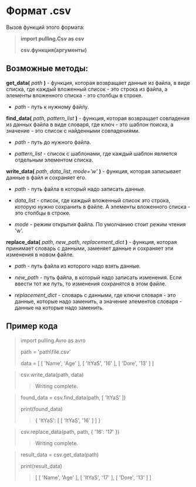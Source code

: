 # Формат .csv
Вызов функций этого формата:

> **import pulling.Csv as csv**
>
> **csv.функция(аргументы)**
## Возможные методы:
**get_data(** *path* **)** - функция, которая возвращает данные из файла, в виде списка, где каждый вложенный список - это строка из файла, а элементы вложенного списка - это столбцы в строке.

 - *path* - путь к нужному файлу.


**find_data(** *path*, *pattern_list* **)** - функция, которая возвращает совпадения из данных файла в виде словаря, где ключ - это шаблон поиска, а значение - это список с найденными совпадениями.

 - *path* - путь до нужного файла.

 - *pattern_list* - список с шаблонами, где каждый шаблон является отдельным элементом списка.


**write_data(** *path*, *data_list*, *mode='w'* **)** - функция, которая записывает данные в файл и сохраняет его.

 - *path* - путь файла в который надо записать данные.

 - *data_list* - список, где каждый вложенный список это строка, которую нужно сохранить в файле. А элементы вложенного списка - это столбцы в строке.

 - *mode* - режим открытия файла. По умолчанию стоит режим чтения 'w'.



**replace_data(** *path*, *new_path*, *replacement_dict* **)** - функция, которая принимает словарь с данными, заменяет данные и сохраняет эти изменения в новом файле.

 - *path* - путь файла из которого надо взять данные.

 - *new_path* - путь файла, в который надо записать изменения. Если ввести тот же путь, то изменения сохранятся в этом файле.

 - *replacement_dict* - словарь с данными, где ключи словаря - это данные, которые надо заменить, а значение элементов словаря - данные на которые надо заменить.
## Пример кода
> import pulling.Avro as avro
>
> path = 'path\\file.csv'
> 
> data = [ [ 'Name', 'Age' ], [ 'ItYaS', '16' ], [ 'Dore', '13' ] ] 

> csv.write_data(path, data)
>> Writing complete.

> found_data = csv.find_data(path, [ 'ItYaS' ])
> 
> print(found_data)
>> { 'ItYaS': [ [ 'ItYaS', '16' ] ] }


> csv.replace_data(path, path, { '16': '17' })
>> Writing complete.

> result_data = csv.get_data(path)
> 
> print(result_data)
>> [ [ 'Name', 'Age' ], [ 'ItYaS', '17' ], [ 'Dore', '13' ] ]